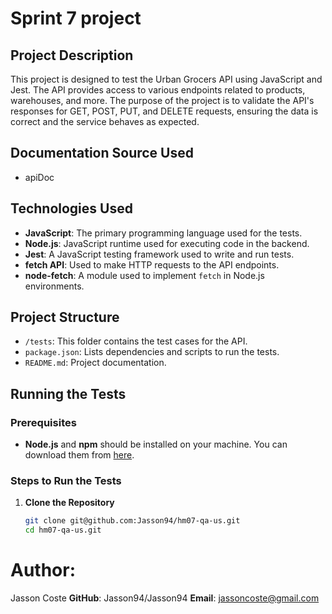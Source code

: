 # Sprint 7 project

## Project Description
This project is designed to test the Urban Grocers API using JavaScript and Jest. The API provides access to various endpoints related to products, warehouses, and more. The purpose of the project is to validate the API's responses for GET, POST, PUT, and DELETE requests, ensuring the data is correct and the service behaves as expected.

## Documentation Source Used 
- apiDoc

## Technologies Used
- **JavaScript**: The primary programming language used for the tests.
- **Node.js**: JavaScript runtime used for executing code in the backend.
- **Jest**: A JavaScript testing framework used to write and run tests.
- **fetch API**: Used to make HTTP requests to the API endpoints.
- **node-fetch**: A module used to implement `fetch` in Node.js environments.

## Project Structure
- `/tests`: This folder contains the test cases for the API.
- `package.json`: Lists dependencies and scripts to run the tests.
- `README.md`: Project documentation.

## Running the Tests

### Prerequisites
- **Node.js** and **npm** should be installed on your machine. You can download them from [here](https://nodejs.org/).

### Steps to Run the Tests

1. **Clone the Repository**
   ```bash
   git clone git@github.com:Jasson94/hm07-qa-us.git
   cd hm07-qa-us.git

# Author:
Jasson Coste
**GitHub**: Jasson94/Jasson94
**Email**: jassoncoste@gmail.com 